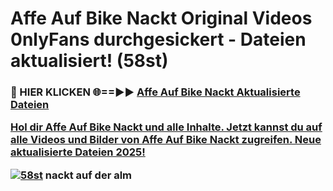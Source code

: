 # Affe Auf Bike Nackt Original Videos 0nlyFans durchgesickert - Dateien aktualisiert! (58st)

<h3>🔴 HIER KLICKEN 🌐==►► <a href="https://tinyurl.com/h6vf6nb8" rel="nofollow">Affe Auf Bike Nackt Aktualisierte Dateien

Hol dir Affe Auf Bike Nackt und alle Inhalte. Jetzt kannst du auf alle Videos und Bilder von Affe Auf Bike Nackt zugreifen. Neue aktualisierte Dateien 2025!

[![58st](https://i.imgur.com/sD4kR3V.gif)](https://tinyurl.com/h6vf6nb8)
nackt auf der alm